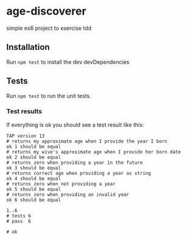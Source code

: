 # age-discoverer
simple es6 project to exercise tdd

## Installation

Run `npm test` to install the dev devDependencies

## Tests

Run `npm test` to run the unit tests.

### Test results

If everything is ok you should see a test result like this:

```
TAP version 13
# returns my approximate age when I provide the year I born
ok 1 should be equal
# returns my wive's approximate age when I provide her born date
ok 2 should be equal
# returns zero when providing a year in the future
ok 3 should be equal
# returns correct age when providing a year as string
ok 4 should be equal
# returns zero when not providing a year
ok 5 should be equal
# returns zero when providing an invalid year
ok 6 should be equal

1..6
# tests 6
# pass  6

# ok
```
